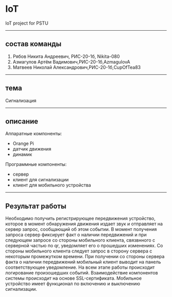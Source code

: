 # IoT
IoT project for PSTU
____
## состав команды
1. Рябов Никита Андреевич, РИС-20-1б, Nikita-080
2. Азмагулов Артём Вадимович,РИС-20-1б,AzmagulovA
3. Матвеев Николай Александрович,РИС-20-1б,CupOfTea83
____
## тема
Сигнализация
____
## описание
Аппаратные компоненты:
- Orange Pi
- датчик движения
- динамик

Программные компоненты:
- сервер
- клиент для сигнализации
- клиент для мобильного устройства
_____
## Результат работы
Необходимо получить регистрирующее передвижения устройство, 
которое в момент обнаружения движения издает звук и 
отправляет на сервер запрос, сообщающий об этом событии.
В момент получения запроса сервер фиксирует
факт о наличии передвижений и при следующем запросе со 
стороны мобильного клиента, связвнного с серверной частью по qr, уведомляет его о прошедших 
изменениях. Со стороны мобильного клиента следует запрос в сторону 
сервера с некоторым промежутком времени. При получении со стороны сервера
факта о наличии передвижений мобильный клиент выводит на панель 
соответствующее уведомление. На всем этапе работы происходит логирование произошедших событий. 
Взаимодействие компонентов системы происходит на основе SSL-сертификата.
Мобильное устройство имеет функционал по включению и выключению сигнализации.
